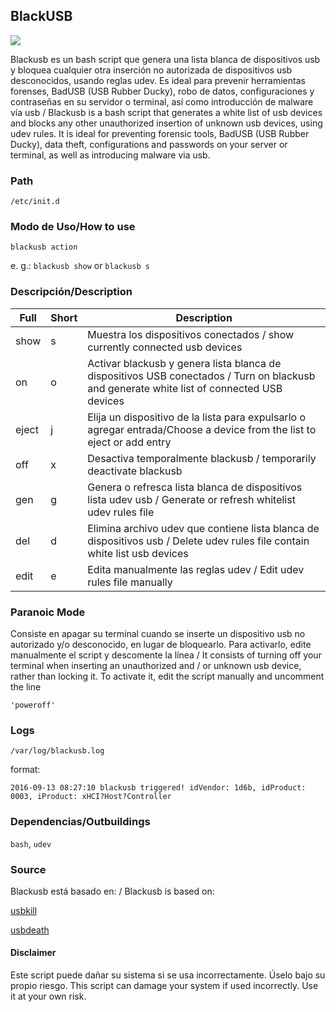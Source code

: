 ## BlackUSB

<a target="_blank" href=""><img src="https://img.shields.io/badge/Development-ALPHA-blue.svg"></a>

Blackusb es un bash script que genera una lista blanca de dispositivos usb y bloquea cualquier otra inserción no autorizada de dispositivos usb desconocidos, usando reglas udev. Es ideal para prevenir herramientas forenses, BadUSB (USB Rubber Ducky), robo de datos, configuraciones y contraseñas en su servidor o terminal, así como introducción de malware vía usb / Blackusb is a bash script that generates a white list of usb devices and blocks any other unauthorized insertion of unknown usb devices, using udev rules. It is ideal for preventing forensic tools, BadUSB (USB Rubber Ducky), data theft, configurations and passwords on your server or terminal, as well as introducing malware via usb.

### Path
`/etc/init.d`

### Modo de Uso/How to use
`blackusb action`

e. g.: `blackusb show` or `blackusb s`

### Descripción/Description

|Full|Short|Description|
|----|-----|-----------|
|show|s|Muestra los dispositivos conectados / show currently connected usb devices|
|on|o|Activar blackusb y genera lista blanca de dispositivos USB conectados / Turn on blackusb and generate white list of connected USB devices|
|eject|j|Elija un dispositivo de la lista para expulsarlo o agregar entrada/Choose a device from the list to eject or add entry|
|off|x|Desactiva temporalmente blackusb / temporarily deactivate blackusb|
|gen|g|Genera o refresca lista blanca de dispositivos lista udev usb / Generate or refresh whitelist udev rules file|
|del|d|Elimina archivo udev que contiene lista blanca de dispositivos usb / Delete udev rules file contain white list usb devices|
|edit|e|Edita manualmente las reglas udev / Edit udev rules file manually|

### Paranoic Mode
Consiste en apagar su terminal cuando se inserte un dispositivo usb no autorizado y/o desconocido, en lugar de bloquearlo. Para activarlo, edite manualmente el script y descomente la línea / It consists of turning off your terminal when inserting an unauthorized and / or unknown usb device, rather than locking it. To activate it, edit the script manually and uncomment the line

`'poweroff'`

### Logs

`/var/log/blackusb.log`

format:

`2016-09-13 08:27:10 blackusb triggered! idVendor: 1d6b, idProduct: 0003, iProduct: xHCI?Host?Controller`

### Dependencias/Outbuildings

`bash`, `udev`

### Source

Blackusb está basado en: / Blackusb is based on:

[usbkill](https://github.com/hephaest0s/usbkill)

[usbdeath](https://github.com/trpt/usbdeath)

#### Disclaimer

Este script puede dañar su sistema si se usa incorrectamente. Úselo bajo su propio riesgo. This script can damage your system if used incorrectly. Use it at your own risk.
